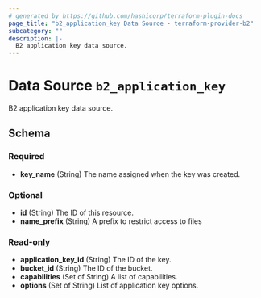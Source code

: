 ```yaml
---
# generated by https://github.com/hashicorp/terraform-plugin-docs
page_title: "b2_application_key Data Source - terraform-provider-b2"
subcategory: ""
description: |-
  B2 application key data source.
---
```


# Data Source `b2_application_key`

B2 application key data source.



<!-- schema generated by tfplugindocs -->
## Schema

### Required

- **key_name** (String) The name assigned when the key was created.

### Optional

- **id** (String) The ID of this resource.
- **name_prefix** (String) A prefix to restrict access to files

### Read-only

- **application_key_id** (String) The ID of the key.
- **bucket_id** (String) The ID of the bucket.
- **capabilities** (Set of String) A list of capabilities.
- **options** (Set of String) List of application key options.


